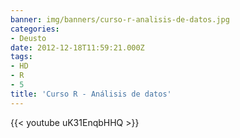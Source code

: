 ```yaml
---
banner: img/banners/curso-r-analisis-de-datos.jpg
categories:
- Deusto
date: 2012-12-18T11:59:21.000Z
tags:
- HD
- R
- 5
title: 'Curso R - Análisis de datos'
---
```


 

{{< youtube uK31EnqbHHQ >}}
